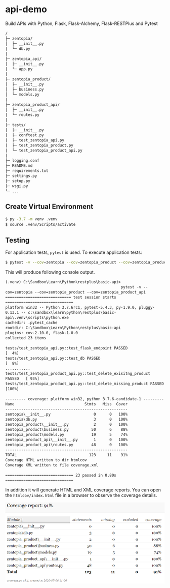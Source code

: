 # api-demo
Build APIs with Python, Flask, Flask-Alchemy, Flask-RESTPlus and Pytest



```
/
├─ zentopia/
│  ├─ __init__.py
|  └─ db.py
|
├─ zentopia_api/
│  ├─ __init__.py
|  └─ app.py
|
├─ zentopia_product/
│  ├─ __init__.py
│  ├─ business.py
│  └─ models.py
|
├─ zentopia_product_api/
│  ├─ __init__.py
|  └─ routes.py
|
├─ tests/
|  ├─ __init__.py
|  ├─ conftest.py
|  ├─ test_zentopia_api.py
|  ├─ test_zentopia_product.py
|  └─ test_zentopia_product_api.py
|
├─ logging.conf
├─ README.md
├─ requirements.txt
├─ settings.py
├─ setup.py
├─ wsgi.py
└─ ...
```





## Create Virtual Environment

```bash
$ py -3.7 -m venv .venv
$ source .venv/Scripts/activate
```



## Testing

For application tests, `pytest` is used. To execute application tests:

```bash
$ pytest -v --cov=zentopia --cov=zentopia_product --cov=zentopia_product_api --cov-report html:htmlcov --cov-report xml:coverage.xml --cov-report term
```

This will produce following console output. 

```
(.venv) C:\Sandbox\Learn\Python\restplus\basic-api>
                                                   pytest -v --cov=zentopia --cov=zentopia_product --cov=zentopia_product_api
============================= test session starts ==============================
platform win32 -- Python 3.7.6rc1, pytest-5.4.3, py-1.9.0, pluggy-0.13.1 -- c:\sandbox\learn\python\restplus\basic-api\.venv\scripts\python.exe
cachedir: .pytest_cache
rootdir: C:\Sandbox\Learn\Python\restplus\basic-api
plugins: cov-2.10.0, flask-1.0.0
collected 23 items

tests/test_zentopia_api.py::test_flask_endpoint PASSED                    [  4%]
tests/test_zentopia_api.py::test_db PASSED                                [  8%]
...........
tests/test_zentopia_product_api.py::test_delete_exisitng_product PASSED   [ 95%] 
tests/test_zentopia_product_api.py::test_delete_missing_product PASSED    [100%] 

--------- coverage: platform win32, python 3.7.6-candidate-1 ---------
Name                               Stmts   Miss  Cover
------------------------------------------------------
zentopia\__init__.py                   0      0   100%
zentopia\db.py                         3      0   100%
zentopia_product\__init__.py           2      0   100%
zentopia_product\business.py          50      6    88%
zentopia_product\models.py            19      5    74%
zentopia_product_api\__init__.py       1      0   100%
zentopia_product_api\routes.py        48      0   100%
------------------------------------------------------
TOTAL                                123     11    91%
Coverage HTML written to dir htmlcov
Coverage XML written to file coverage.xml

============================== 23 passed in 0.80s ============================== 
```

In addition it will generate HTML and XML coverage reports. You can open the `htmlcov/index.html` file in a browser to observe the coverage details.

![](docs/img/sample-coverage-report.png)

